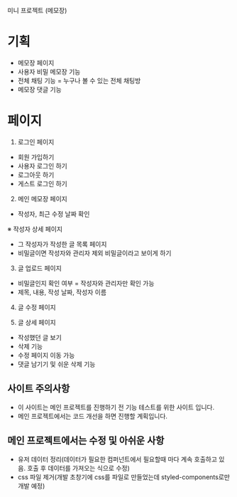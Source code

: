 미니 프로젝트 (메모장)

# 기획

- 메모장 페이지
- 사용자 비밀 메모장 기능
- 전체 채팅 기능 = 누구나 볼 수 있는 전체 채팅방
- 메모장 댓글 기능

# 페이지

1. 로그인 페이지

- 회원 가입하기
- 사용자 로그인 하기
- 로그아웃 하기
- 게스트 로그인 하기

2. 메인 메모장 페이지

- 작성자, 최근 수정 날짜 확인

※ 작성자 상세 페이지

- 그 작성자가 작성한 글 목록 페이지
- 비밀글이면 작성자와 관리자 제외 비밀글이라고 보이게 하기

3. 글 업로드 페이지

- 비밀글인지 확인 여부 = 작성자와 관리자만 확인 가능
- 제목, 내용, 작성 날짜, 작성자 이름

4. 글 수정 페이지

5. 글 상세 페이지

- 작성했던 글 보기
- 삭제 기능
- 수정 페이지 이동 가능
- 댓글 남기기 및 쉬운 삭제 기능

## 사이트 주의사항

- 이 사이트는 메인 프로젝트를 진행하기 전 기능 테스트를 위한 사이트 입니다.
- 메인 프로젝트에서는 코드 개선을 하면 진행할 계획입니다.

## 메인 프로젝트에서는 수정 및 아쉬운 사항

- 유저 데이터 정리(데이터가 필요한 컴퍼넌트에서 필요할때 마다 계속 호출하고 있음. 호출 후 데이터를 가져오는 식으로 수정)
- css 파일 제거(개발 초창기에 css를 파일로 만들었는데 styled-components로만 개발 예정)
